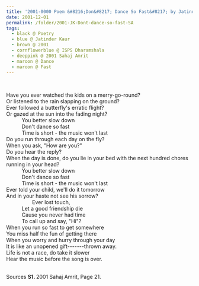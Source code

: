 ```yaml
---
title: '2001-0000 Poem &#8216;Don&#8217; Dance So Fast&#8217; by Jatinder Kaur, ISPS Dharamshala from 2001 Sahaj Amrit, Page 21'
date: 2001-12-01
permalink: /folder/2001-JK-Dont-dance-so-fast-SA
tags:
  - black @ Poetry
  - blue @ Jatinder Kaur
  - brown @ 2001
  - cornflowerblue @ ISPS Dharamshala
  - deeppink @ 2001 Sahaj Amrit
  - maroon @ Dance
  - maroon @ Fast
---
```


<br>

<p>
Have you ever watched the kids on a merry-go-round?<br>
Or listened to the rain slapping on the ground?<br>
Ever followed a butterfly's erratic flight?<br>
Or gazed at the sun into the fading night?<br>
&emsp;&emsp;&emsp;You better slow down<br>
&emsp;&emsp;&emsp;Don't dance so fast<br>
&emsp;&emsp;&emsp;Time is short - the music won't last<br>
Do you run through each day on the fly?<br>
When you ask, "How are you?"<br>
Do you hear the reply?<br>
When the day is done, do you lie in your bed with the next hundred chores running in your head?<br>
&emsp;&emsp;&emsp;You better slow down<br>
&emsp;&emsp;&emsp;Don't dance so fast<br>
&emsp;&emsp;&emsp;Time is short - the music won't last<br>
Ever told your child, we'll do it tomorrow<br>
And in your haste not see his sorrow?<br>
&emsp;&emsp;&emsp;&emsp;&emsp;Ever lost touch,<br>
&emsp;&emsp;&emsp;Let a good friendship die<br>
&emsp;&emsp;&emsp;Cause you never had time<br>
&emsp;&emsp;&emsp;To call up and say, "Hi"?<br>
When you run so fast to get somewhere<br>
You miss half the fun of getting there<br>
When you worry and hurry through your day<br>
It is like an unopened gift-------thrown away.<br>
Life is not a race, do take it slower<br>
Hear the music before the song is over.
</p>

<br>

<wave-list>
<list-title color="DarkSeaGreen" width="40">Sources</list-title>
  <list-item color="BlanchedAlmond"  width="280"><b>S1. </b> 2001 Sahaj Amrit, Page 21.</list-item>
</wave-list>